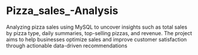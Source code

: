 # Pizza_sales_-Analysis
Analyzing pizza sales using MySQL to uncover insights such as total sales by pizza type, daily summaries, top-selling pizzas, and revenue. The project aims to help businesses optimize sales and improve customer satisfaction through actionable data-driven recommendations

